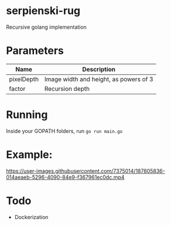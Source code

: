 # serpienski-rug
Recursive golang implementation

# Parameters
| Name | Description |
| --- | --- |
| pixelDepth | Image width and height, as powers of 3 |
| factor | Recursion depth |

# Running
Inside your GOPATH folders, run
`go run main.go`

# Example:
https://user-images.githubusercontent.com/7375014/187805836-014aeaeb-5296-4090-84e9-f367961ec0dc.mp4

# Todo
- Dockerization

